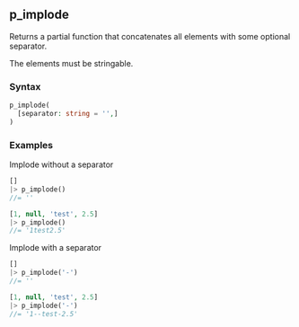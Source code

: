 [//]: # (This file is autogenerated)

## p_implode

Returns a partial function that concatenates all elements with some optional separator.

The elements must be stringable.

### Syntax
```php
p_implode(
  [separator: string = '',]
)
```

### Examples
Implode without a separator
```php
[]
|> p_implode()
//= ''
```
```php
[1, null, 'test', 2.5]
|> p_implode()
//= '1test2.5'
```
Implode with a separator
```php
[]
|> p_implode('-')
//= ''
```
```php
[1, null, 'test', 2.5]
|> p_implode('-')
//= '1--test-2.5'
```
